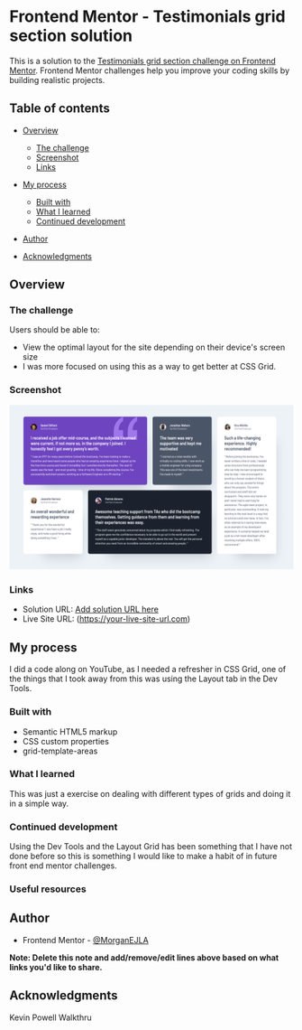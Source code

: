 # Frontend Mentor - Testimonials grid section solution

This is a solution to the [Testimonials grid section challenge on Frontend Mentor](https://www.frontendmentor.io/challenges/testimonials-grid-section-Nnw6J7Un7). Frontend Mentor challenges help you improve your coding skills by building realistic projects. 

## Table of contents

- [Overview](#overview)
  - [The challenge](#the-challenge)
  - [Screenshot](#screenshot)
  - [Links](#links)
- [My process](#my-process)
  - [Built with](#built-with)
  - [What I learned](#what-i-learned)
  - [Continued development](#continued-development)

- [Author](#author)
- [Acknowledgments](#acknowledgments)



## Overview

### The challenge

Users should be able to:

- View the optimal layout for the site depending on their device's screen size
- I was more focused on using this as a way to get better at CSS Grid. 

### Screenshot

![](./testimonial-grid.jpg)


### Links

- Solution URL: [Add solution URL here](https://your-solution-url.com)
- Live Site URL: (https://your-live-site-url.com)

## My process
I did a code along on YouTube, as I needed a refresher in CSS Grid, one of the things that I took away from this was using the Layout tab in the Dev Tools. 
### Built with

- Semantic HTML5 markup
- CSS custom properties
- grid-template-areas



### What I learned

This was just a exercise on dealing with different types of grids and doing it in a simple way. 

### Continued development
Using the Dev Tools and the Layout Grid has been something that I have not done before so this is something I would like to make a habit of in future front end mentor challenges.

### Useful resources


## Author


- Frontend Mentor - [@MorganEJLA](https://www.frontendmentor.io/profile/MorganEJLA)


**Note: Delete this note and add/remove/edit lines above based on what links you'd like to share.**

## Acknowledgments

Kevin Powell Walkthru